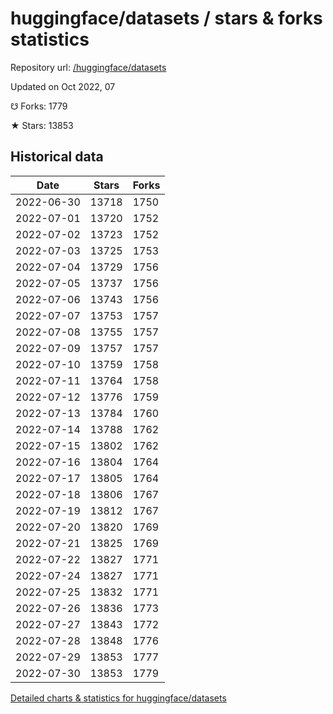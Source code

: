 # huggingface/datasets / stars & forks statistics

Repository url: [/huggingface/datasets](https://github.com/huggingface/datasets)

Updated on Oct 2022, 07

☋ Forks: 1779

★ Stars: 13853

## Historical data
| Date | Stars | Forks |
|------|-------|-------|
| 2022-06-30 | 13718 | 1750 | 
| 2022-07-01 | 13720 | 1752 | 
| 2022-07-02 | 13723 | 1752 | 
| 2022-07-03 | 13725 | 1753 | 
| 2022-07-04 | 13729 | 1756 | 
| 2022-07-05 | 13737 | 1756 | 
| 2022-07-06 | 13743 | 1756 | 
| 2022-07-07 | 13753 | 1757 | 
| 2022-07-08 | 13755 | 1757 | 
| 2022-07-09 | 13757 | 1757 | 
| 2022-07-10 | 13759 | 1758 | 
| 2022-07-11 | 13764 | 1758 | 
| 2022-07-12 | 13776 | 1759 | 
| 2022-07-13 | 13784 | 1760 | 
| 2022-07-14 | 13788 | 1762 | 
| 2022-07-15 | 13802 | 1762 | 
| 2022-07-16 | 13804 | 1764 | 
| 2022-07-17 | 13805 | 1764 | 
| 2022-07-18 | 13806 | 1767 | 
| 2022-07-19 | 13812 | 1767 | 
| 2022-07-20 | 13820 | 1769 | 
| 2022-07-21 | 13825 | 1769 | 
| 2022-07-22 | 13827 | 1771 | 
| 2022-07-24 | 13827 | 1771 | 
| 2022-07-25 | 13832 | 1771 | 
| 2022-07-26 | 13836 | 1773 | 
| 2022-07-27 | 13843 | 1772 | 
| 2022-07-28 | 13848 | 1776 | 
| 2022-07-29 | 13853 | 1777 | 
| 2022-07-30 | 13853 | 1779 | 


[Detailed charts & statistics for huggingface/datasets](https://reviewgithub.com/rep/huggingface/datasets)
